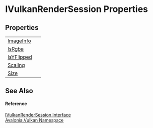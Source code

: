 # IVulkanRenderSession Properties




## Properties
<table>
<tr>
<td><a href="P_Avalonia_Vulkan_IVulkanRenderSession_ImageInfo">ImageInfo</a></td>
<td> </td>
</tr>
<tr>
<td><a href="P_Avalonia_Vulkan_IVulkanRenderSession_IsRgba">IsRgba</a></td>
<td> </td>
</tr>
<tr>
<td><a href="P_Avalonia_Vulkan_IVulkanRenderSession_IsYFlipped">IsYFlipped</a></td>
<td> </td>
</tr>
<tr>
<td><a href="P_Avalonia_Vulkan_IVulkanRenderSession_Scaling">Scaling</a></td>
<td> </td>
</tr>
<tr>
<td><a href="P_Avalonia_Vulkan_IVulkanRenderSession_Size">Size</a></td>
<td> </td>
</tr>
</table>

## See Also


#### Reference
<a href="T_Avalonia_Vulkan_IVulkanRenderSession">IVulkanRenderSession Interface</a>  
<a href="N_Avalonia_Vulkan">Avalonia.Vulkan Namespace</a>  


